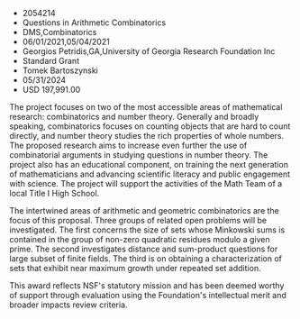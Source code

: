 
* 2054214
* Questions in Arithmetic Combinatorics
* DMS,Combinatorics
* 06/01/2021,05/04/2021
* Georgios Petridis,GA,University of Georgia Research Foundation Inc
* Standard Grant
* Tomek Bartoszynski
* 05/31/2024
* USD 197,991.00

The project focuses on two of the most accessible areas of mathematical
research: combinatorics and number theory. Generally and broadly speaking,
combinatorics focuses on counting objects that are hard to count directly, and
number theory studies the rich properties of whole numbers. The proposed
research aims to increase even further the use of combinatorial arguments in
studying questions in number theory. The project also has an educational
component, on training the next generation of mathematicians and advancing
scientific literacy and public engagement with science. The project will support
the activities of the Math Team of a local Title I High School.

The intertwined areas of arithmetic and geometric combinatorics are the focus of
this proposal. Three groups of related open problems will be investigated. The
first concerns the size of sets whose Minkowski sums is contained in the group
of non-zero quadratic residues modulo a given prime. The second investigates
distance and sum-product questions for large subset of finite fields. The third
is on obtaining a characterization of sets that exhibit near maximum growth
under repeated set addition.

This award reflects NSF's statutory mission and has been deemed worthy of
support through evaluation using the Foundation's intellectual merit and broader
impacts review criteria.
